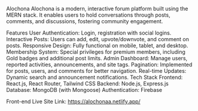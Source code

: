 
Alochona
Alochona is a modern, interactive forum platform built using the MERN stack. It enables users to hold conversations through posts, comments, and discussions, fostering community engagement.

Features
User Authentication: Login, registration with social logins.
Interactive Posts: Users can add, edit, upvote/downvote, and comment on posts.
Responsive Design: Fully functional on mobile, tablet, and desktop.
Membership System: Special privileges for premium members, including Gold badges and additional post limits.
Admin Dashboard: Manage users, reported activities, announcements, and site tags.
Pagination: Implemented for posts, users, and comments for better navigation.
Real-time Updates: Dynamic search and announcement notifications.
Tech Stack
Frontend: React.js, React Router, Tailwind CSS
Backend: Node.js, Express.js
Database: MongoDB (with Mongoose)
Authentication: Firebase


Front-end Live Site Link: https://alochonaa.netlify.app/
